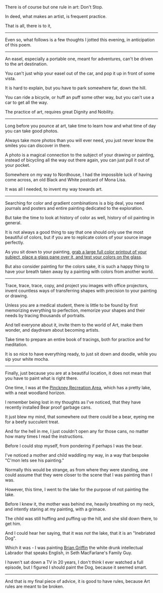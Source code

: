 There is of course but one rule in art:
Don't Stop.

In deed, what makes an artist,
is frequent practice.

That is all,
there is to it,

---

Even so, what follows is a few thoughts I jotted this evening,
in anticipation of this poem.

---

An easel, especially a portable one, meant for adventures,
can't be driven to the art destination.

You can't just whip your easel out of the car,
and pop it up in front of some vista.

It is hard to explain,
but you have to park somewhere far, down the hill.

You can ride a bicycle, or huff an puff some other way,
but you can't use a car to get all the way.

The practice of art,
requires great Dignity and Nobility.

---

Long before you pounce at art,
take time to learn how and what time of day you can take good photos.

Always take more photos than you will ever need,
you just never know the smiles you can discover in there.

A photo is a magical connection to the subject of your drawing or painting,
instead of bicycling all the way out there again, you can just pull it out of your pocket.

Somewhere on my way to Nordhouse, I had the impossible luck of having come across,
an old Black and White postcard of Mona Lisa.

It was all I needed,
to invent my way towards art.

---

Searching for color and gradient combinations is a big deal,
you need journals and posters and entire painting dedicated to the exploration.

But take the time to look at history of color as well,
history of oil painting in general.

It is not always a good thing to say that one should only use the most beautiful of colors,
but if you are to replicate colors of your source image perfectly.

As you sit down to your painting,
[grab a large full color printout of your subject, place a glass pane over it, and test your colors on the glass][1].

But also consider painting for the colors sake,
it is such a happy thing to have your breath taken away by a painting with colors from another world.

---

Trace, trace, trace, copy, and project you images with office projectors,
invent countless ways of transferring shapes with precision to your painting or drawing.

Unless you are a medical student, there is little to be found by first memorizing everything to perfection,
memorize your shapes and their needs by tracing thousands of portraits.

And tell everyone about it, invite them to the world of Art,
make them wonder, and daydream about becoming artists.

Take time to prepare an entire book of tracings,
both for practice and for meditation.

It is so nice to have everything ready, to just sit down and doodle,
while you sip your white mocha.

---

Finally, just because you are at a beautiful location,
it does not mean that you have to paint what is right there.

One time, I was at the [Pinckney Recreation Area][2], which has a pretty lake,
with a neat woodland horizon.

I remember being lost in my thoughts as I've noticed,
that they have recently installed Bear proof garbage cans.

It just blew my mind, that somewhere out there could be a bear,
eyeing me for a beefy succulent treat.

And for the hell in me, I just couldn't open any for those cans,
no matter how many times I read the instructions.

Before I could stop myself,
from pondering if perhaps I was the bear.

I've noticed a mother and child waddling my way,
in a way that bespoke "C'mon lets see his painting."

Normally this would be strange, as from where they were standing,
one could assume that they were closer to the scene that I was painting than I was.

However, this time,
I went to the lake for the purpose of not painting the lake.

Before I knew it, the mother was behind me, heavily breathing on my neck,
and intently staring at my painting, with a grimace.

The child was still huffing and puffing up the hill,
and she slid down there, to get him.

And I could hear her saying, that it was _not_ the lake,
that it is an "Inebriated Dog".

Which it was - I was painting [Brian Griffin][3] the white drunk intellectual Labrador that speaks English,
in Seth MacFarlane's Family Guy.

I haven't sat down a TV in 20 years, I don't think I ever watched a full episode,
but I figured I should paint the Dog, because it seemed smart.

---

And that is my final piece of advice,
it is good to have rules, because Art rules are meant to be broken.


[1]: https://www.youtube.com/watch?v=DYGi18U4D4M
[2]: https://www2.dnr.state.mi.us/parksandtrails/details.aspx?id=484&type=SPRK
[3]: https://en.wikipedia.org/wiki/Brian_Griffin
